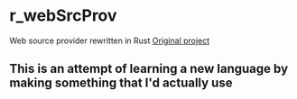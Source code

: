 # r_webSrcProv
Web source provider rewritten in Rust
[Original project](https://github.com/lukasz26671/webSrcProvider)

## This is an attempt of learning a new language by making something that I'd actually use
